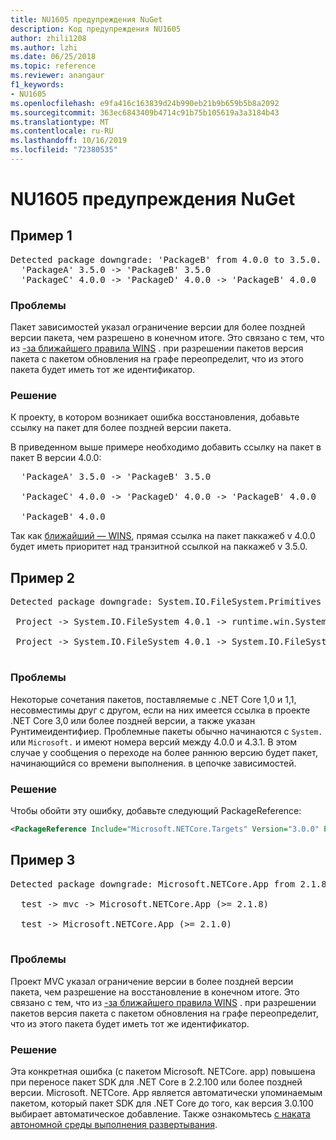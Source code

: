 ```yaml
---
title: NU1605 предупреждения NuGet
description: Код предупреждения NU1605
author: zhili1208
ms.author: lzhi
ms.date: 06/25/2018
ms.topic: reference
ms.reviewer: anangaur
f1_keywords:
- NU1605
ms.openlocfilehash: e9fa416c163839d24b990eb21b9b659b5b8a2092
ms.sourcegitcommit: 363ec6843409b4714c91b75b105619a3a3184b43
ms.translationtype: MT
ms.contentlocale: ru-RU
ms.lasthandoff: 10/16/2019
ms.locfileid: "72380535"
---
```

# <a name="nuget-warning-nu1605"></a>NU1605 предупреждения NuGet

## <a name="example-1"></a>Пример 1

<pre>Detected package downgrade: 'PackageB' from 4.0.0 to 3.5.0. Reference the package directly from the project to select a different version.<br/>  'PackageA' 3.5.0 -> 'PackageB' 3.5.0<br/>  'PackageC' 4.0.0 -> 'PackageD' 4.0.0 -> 'PackageB' 4.0.0</pre>

### <a name="issue"></a>Проблемы
Пакет зависимостей указал ограничение версии для более поздней версии пакета, чем разрешено в конечном итоге. Это связано с тем, что из [-за ближайшего правила WINS](../../concepts/dependency-resolution.md#nearest-wins) . при разрешении пакетов версия пакета с пакетом обновления на графе переопределит, что из этого пакета будет иметь тот же идентификатор.

### <a name="solution"></a>Решение
К проекту, в котором возникает ошибка восстановления, добавьте ссылку на пакет для более поздней версии пакета.

В приведенном выше примере необходимо добавить ссылку на пакет в пакет B версии 4.0.0:

<pre>
  'PackageA' 3.5.0 -> 'PackageB' 3.5.0<br/>
  'PackageC' 4.0.0 -> 'PackageD' 4.0.0 -> 'PackageB' 4.0.0<br/>
  'PackageB' 4.0.0
</pre>

Так как [ближайший — WINS](../../concepts/dependency-resolution.md#nearest-wins), прямая ссылка на пакет паккажеб v 4.0.0 будет иметь приоритет над транзитной ссылкой на паккажеб v 3.5.0.

## <a name="example-2"></a>Пример 2
<pre>
Detected package downgrade: System.IO.FileSystem.Primitives from 4.3.0 to 4.0.1. Reference the package directly from the project to select a different version.</br>
 Project -> System.IO.FileSystem 4.0.1 -> runtime.win.System.IO.FileSystem 4.3.0 -> System.IO.FileSystem.Primitives (>= 4.3.0)</br>
 Project -> System.IO.FileSystem 4.0.1 -> System.IO.FileSystem.Primitives (>= 4.0.1)</br>
</pre>

### <a name="issue"></a>Проблемы 

Некоторые сочетания пакетов, поставляемые с .NET Core 1,0 и 1,1, несовместимы друг с другом, если на них имеется ссылка в проекте .NET Core 3,0 или более поздней версии, а также указан Рунтимеидентифиер.  Проблемные пакеты обычно начинаются с `System.` или `Microsoft.` и имеют номера версий между 4.0.0 и 4.3.1.  В этом случае у сообщения о переходе на более раннюю версию будет пакет, начинающийся со времени выполнения. <RID> в цепочке зависимостей.

### <a name="solution"></a>Решение

Чтобы обойти эту ошибку, добавьте следующий PackageReference:

```xml
<PackageReference Include="Microsoft.NETCore.Targets" Version="3.0.0" PrivateAssets="all" />
```

## <a name="example-3"></a>Пример 3

<pre>Detected package downgrade: Microsoft.NETCore.App from 2.1.8 to 2.1.0. Reference the package directly from the project to select a different version.<br/>
  test -> mvc -> Microsoft.NETCore.App (>= 2.1.8)<br/>
  test -> Microsoft.NETCore.App (>= 2.1.0)<br/>
</pre>

### <a name="issue"></a>Проблемы
Проект MVC указал ограничение версии в более поздней версии пакета, чем разрешение на восстановление в конечном итоге. Это связано с тем, что из [-за ближайшего правила WINS](../../concepts/dependency-resolution.md#nearest-wins) . при разрешении пакетов версия пакета с пакетом обновления на графе переопределит, что из этого пакета будет иметь тот же идентификатор.

### <a name="solution"></a>Решение
Эта конкретная ошибка (с пакетом Microsoft. NETCore. app) повышена при переносе пакет SDK для .NET Core в 2.2.100 или более поздней версии. Microsoft. NETCore. App является автоматически упоминаемым пакетом, который пакет SDK для .NET Core до того, как версия 3.0.100 выбирает автоматическое добавление. Также ознакомьтесь [с наката автономной среды выполнения развертывания](/dotnet/core/deploying/runtime-patch-selection).

